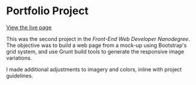 # Portfolio Project

<a href="http://kevinfrutiger.github.io/frontend-nanodegree-portfolio/" target="_blank">View the live page</a>

This was the second project in the _Front-End Web Developer Nanodegree_. The objective was to build a web page from a mock-up using Bootstrap's grid system, and use Grunt build tools to generate the responsive image variations.

I made additional adjustments to imagery and colors, inline with project guidelines.
